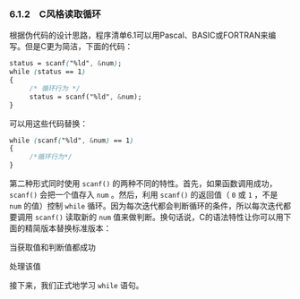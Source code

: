 ### 6.1.2　C风格读取循环

根据伪代码的设计思路，程序清单6.1可以用Pascal、BASIC或FORTRAN来编写。但是C更为简洁，下面的代码：

```css
status = scanf("%ld", &num);
while (status == 1)
{
     /* 循环行为 */
     status = scanf("%ld", &num);
}
```

可以用这些代码替换：

```css
while (scanf("%ld", &num) == 1)
{
     /*循环行为*/
}
```

第二种形式同时使用 `scanf()` 的两种不同的特性。首先，如果函数调用成功， `scanf()` 会把一个值存入 `num` 。然后，利用 `scanf()` 的返回值（ `0` 或 `1` ，不是 `num` 的值）控制 `while` 循环。因为每次迭代都会判断循环的条件，所以每次迭代都要调用 `scanf()` 读取新的 `num` 值来做判断。换句话说，C的语法特性让你可以用下面的精简版本替换标准版本：

当获取值和判断值都成功

处理该值

接下来，我们正式地学习 `while` 语句。

